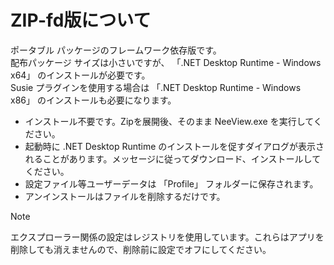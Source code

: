 # ZIP-fd版について

ポータブル パッケージのフレームワーク依存版です。  
配布パッケージ サイズは小さいですが、 「.NET Desktop Runtime - Windows x64」 のインストールが必要です。  
Susie プラグインを使用する場合は 「.NET Desktop Runtime - Windows x86」 のインストールも必要になります。

* インストール不要です。Zipを展開後、そのまま NeeView.exe を実行してください。  
* 起動時に .NET Desktop Runtime のインストールを促すダイアログが表示されることがあります。メッセージに従ってダウンロード、インストールしてください。
* 設定ファイル等ユーザーデータは 「Profile」 フォルダーに保存されます。  
* アンインストールはファイルを削除するだけです。

> [!NOTE]  
> エクスプローラー関係の設定はレジストリを使用しています。これらはアプリを削除しても消えませんので、削除前に設定でオフにしてください。
